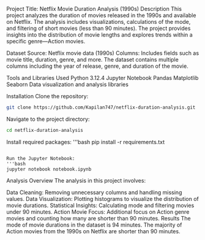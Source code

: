 Project Title: Netflix Movie Duration Analysis (1990s)
Description
This project analyzes the duration of movies released in the 1990s and available on Netflix. The analysis includes visualizations, calculations of the mode, and filtering of short movies (less than 90 minutes). The project provides insights into the distribution of movie lengths and explores trends within a specific genre—Action movies.

Dataset
Source: Netflix movie data (1990s)
Columns: Includes fields such as movie title, duration, genre, and more.
The dataset contains multiple columns including the year of release, genre, and duration of the movie.

Tools and Libraries Used
Python 3.12.4
Jupyter Notebook
Pandas
Matplotlib
Seaborn
Data visualization and analysis libraries

Installation
Clone the repository:
```bash
git clone https://github.com/Kapilan747/netflix-duration-analysis.git
```

Navigate to the project directory:
```bash
cd netflix-duration-analysis
```

Install required packages:
'''bash
pip install -r requirements.txt
```

Run the Jupyter Notebook:
'''bash
jupyter notebook notebook.ipynb
```

Analysis Overview
The analysis in this project involves:

Data Cleaning: Removing unnecessary columns and handling missing values.
Data Visualization: Plotting histograms to visualize the distribution of movie durations.
Statistical Insights: Calculating mode and filtering movies under 90 minutes.
Action Movie Focus: Additional focus on Action genre movies and counting how many are shorter than 90 minutes.
Results
The mode of movie durations in the dataset is 94 minutes.
The majority of Action movies from the 1990s on Netflix are shorter than 90 minutes.


